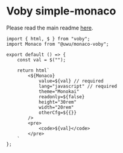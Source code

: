 # Voby simple-monaco

Please read the main readme [here](https://github.com/uwu/simple-monaco).

```tsx
import { html, $ } from "voby";
import Monaco from "@uwu/monaco-voby";

export default () => {
	const val = $("");

	return html`
		<${Monaco}
			value=${val} // required
			lang="javascript" // required
			theme="Monokai"
			readonly=${false}
			height="30rem"
			width="20rem"
			otherCfg=${{}}
		/>
		<pre>
			<code>${val}</code>
		</pre>
	`
};
```
